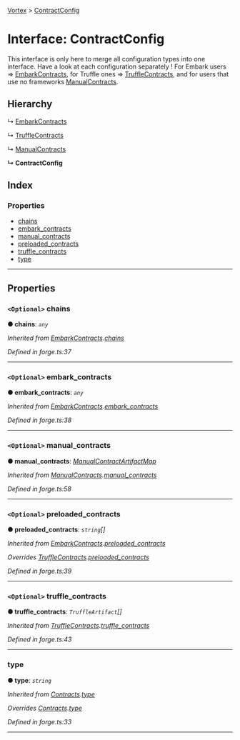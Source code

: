 [Vortex](../README.md) > [ContractConfig](../interfaces/contractconfig.md)

# Interface: ContractConfig

This interface is only here to merge all configuration types into one interface. Have a look at each configuration separately ! For Embark users => [EmbarkContracts](embarkcontracts.md), for Truffle ones => [TruffleContracts](trufflecontracts.md), and for users that use no frameworks [ManualContracts](manualcontracts.md).

## Hierarchy

↳  [EmbarkContracts](embarkcontracts.md)

↳  [TruffleContracts](trufflecontracts.md)

↳  [ManualContracts](manualcontracts.md)

**↳ ContractConfig**

## Index

### Properties

* [chains](contractconfig.md#chains)
* [embark_contracts](contractconfig.md#embark_contracts)
* [manual_contracts](contractconfig.md#manual_contracts)
* [preloaded_contracts](contractconfig.md#preloaded_contracts)
* [truffle_contracts](contractconfig.md#truffle_contracts)
* [type](contractconfig.md#type)

---

## Properties

<a id="chains"></a>

### `<Optional>` chains

**● chains**: *`any`*

*Inherited from [EmbarkContracts](embarkcontracts.md).[chains](embarkcontracts.md#chains)*

*Defined in forge.ts:37*

___
<a id="embark_contracts"></a>

### `<Optional>` embark_contracts

**● embark_contracts**: *`any`*

*Inherited from [EmbarkContracts](embarkcontracts.md).[embark_contracts](embarkcontracts.md#embark_contracts)*

*Defined in forge.ts:38*

___
<a id="manual_contracts"></a>

### `<Optional>` manual_contracts

**● manual_contracts**: *[ManualContractArtifactMap](manualcontractartifactmap.md)*

*Inherited from [ManualContracts](manualcontracts.md).[manual_contracts](manualcontracts.md#manual_contracts)*

*Defined in forge.ts:58*

___
<a id="preloaded_contracts"></a>

### `<Optional>` preloaded_contracts

**● preloaded_contracts**: *`string`[]*

*Inherited from [EmbarkContracts](embarkcontracts.md).[preloaded_contracts](embarkcontracts.md#preloaded_contracts)*

*Overrides [TruffleContracts](trufflecontracts.md).[preloaded_contracts](trufflecontracts.md#preloaded_contracts)*

*Defined in forge.ts:39*

___
<a id="truffle_contracts"></a>

### `<Optional>` truffle_contracts

**● truffle_contracts**: *`TruffleArtifact`[]*

*Inherited from [TruffleContracts](trufflecontracts.md).[truffle_contracts](trufflecontracts.md#truffle_contracts)*

*Defined in forge.ts:43*

___
<a id="type"></a>

###  type

**● type**: *`string`*

*Inherited from [Contracts](contracts.md).[type](contracts.md#type)*

*Overrides [Contracts](contracts.md).[type](contracts.md#type)*

*Defined in forge.ts:33*

___

